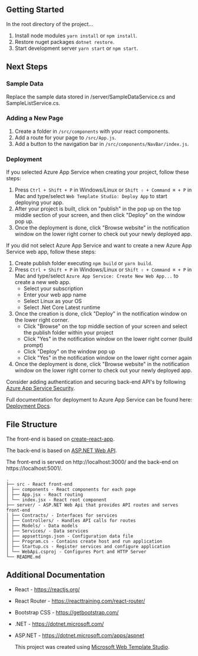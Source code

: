 ﻿## Getting Started

In the root directory of the project...

1. Install node modules `yarn install` or `npm install`.
2. Restore nuget packages `dotnet restore`.
3. Start development server `yarn start` or `npm start`.

## Next Steps


### Sample Data

Replace the sample data stored in /server/SampleDataService.cs and SampleListService.cs.


### Adding a New Page

1. Create a folder in `/src/components` with your react components.
2. Add a route for your page to `/src/App.js`.
3. Add a button to the navigation bar in `/src/components/NavBar/index.js`.


### Deployment

If you selected Azure App Service when creating your project, follow these steps:

1. Press `Ctrl + Shift + P` in Windows/Linux or `Shift ⇧ + Command ⌘ + P` in Mac and type/select `Web Template Studio: Deploy App` to start deploying your app.
2. After your project is built, click on "publish" in the pop up on the top middle section of your screen, and then click "Deploy" on the window pop up.
3. Once the deployment is done, click "Browse website" in the notification window on the lower right corner to check out your newly deployed app.

If you did not select Azure App Service and want to create a new Azure App Service web app, follow these steps:

1. Create publish folder executing `npm build` or `yarn build`.
2. Press `Ctrl + Shift + P` in Windows/Linux or `Shift ⇧ + Command ⌘ + P` in Mac and type/select `Azure App Service: Create New Web App...` to create a new web app.
   - Select your subscription
   - Enter your web app name
   - Select Linux as your OS
   - Select .Net Core Latest runtime
3. Once the creation is done, click "Deploy" in the notification window on the lower right corner.
   - Click "Browse" on the top middle section of your screen and select the publish folder within your project
   - Click "Yes" in the notification window on the lower right corner (build prompt)
   - Click "Deploy" on the window pop up
   - Click "Yes" in the notification window on the lower right corner again
4. Once the deployment is done, click "Browse website" in the notification window on the lower right corner to check out your newly deployed app.

Consider adding authentication and securing back-end API's by following [Azure App Service Security](https://docs.microsoft.com/en-us/azure/app-service/overview-security).

Full documentation for deployment to Azure App Service can be found here: [Deployment Docs](https://github.com/Microsoft/WebTemplateStudio/blob/dev/docs/deployment.md).

## File Structure

The front-end is based on [create-react-app](https://github.com/facebook/create-react-app).

The back-end is based on [ASP.NET Web API](https://dotnet.microsoft.com/apps/aspnet/apis).

The front-end is served on http://localhost:3000/ and the back-end on https://localhost:5001/.

```
.
├── src - React front-end
│ ├── components - React components for each page
│ ├── App.jsx - React routing
│ └── index.jsx - React root component
├── server/ - ASP.NET Web Api that provides API routes and serves front-end
│ ├── Contracts/ - Interfaces for services
│ ├── Controllers/ - Handles API calls for routes
│ ├── Models/ - Data models
│ ├── Services/ - Data services
│ ├── appsettings.json - Configuration data file
│ ├── Program.cs - Contains create host and run application
│ ├── Startup.cs - Register services and configure application
│ └── WebApi.csproj - Configures Port and HTTP Server
└── README.md
```

## Additional Documentation


- React - https://reactjs.org/
- React Router - https://reacttraining.com/react-router/

- Bootstrap CSS - https://getbootstrap.com/
- .NET - https://dotnet.microsoft.com/
- ASP.NET - https://dotnet.microsoft.com/apps/aspnet


  This project was created using [Microsoft Web Template Studio](https://github.com/Microsoft/WebTemplateStudio).

